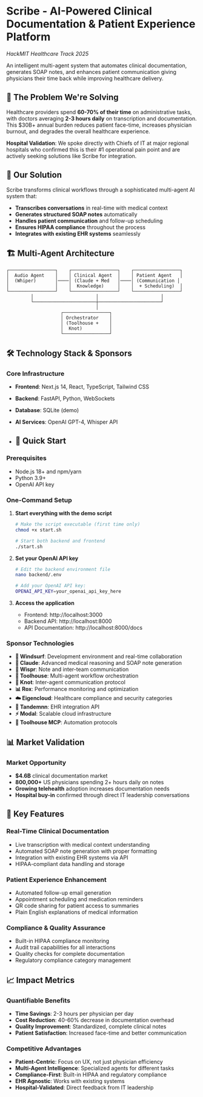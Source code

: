 # Scribe - AI-Powered Clinical Documentation & Patient Experience Platform

*HackMIT Healthcare Track 2025*

An intelligent multi-agent system that automates clinical documentation, generates SOAP notes, and enhances patient communication giving physicians their time back while improving healthcare delivery.

## 🏥 The Problem We're Solving

Healthcare providers spend **60-70% of their time** on administrative tasks, with doctors averaging **2-3 hours daily** on transcription and documentation. This $30B+ annual burden reduces patient face-time, increases physician burnout, and degrades the overall healthcare experience.

**Hospital Validation**: We spoke directly with Chiefs of IT at major regional hospitals who confirmed this is their #1 operational pain point and are actively seeking solutions like Scribe for integration.

## 🎯 Our Solution

Scribe transforms clinical workflows through a sophisticated multi-agent AI system that:
- **Transcribes conversations** in real-time with medical context
- **Generates structured SOAP notes** automatically
- **Handles patient communication** and follow-up scheduling
- **Ensures HIPAA compliance** throughout the process
- **Integrates with existing EHR systems** seamlessly

## 🏗️ Multi-Agent Architecture

```
┌─────────────────┐    ┌─────────────────┐    ┌─────────────────┐
│  Audio Agent    │    │ Clinical Agent  │    │ Patient Agent   │
│  (Whiper)       │────│ (Claude + Med   │────│ (Communication │
│                 │    │  Knowledge)     │    │  + Scheduling)  │
└─────────────────┘    └─────────────────┘    └─────────────────┘
         │                       │                       │
         └───────────────────────┼───────────────────────┘
                                 │
                    ┌─────────────────┐
                    │ Orchestrator    │
                    │ (Toolhouse +    │
                    │  Knot)          │
                    └─────────────────┘
```

## 🛠️ Technology Stack & Sponsors

### Core Infrastructure
- **Frontend**: Next.js 14, React, TypeScript, Tailwind CSS
- **Backend**: FastAPI, Python, WebSockets
- **Database**: SQLite (demo)
- **AI Services**: OpenAI GPT-4, Whisper API

- ## 🚀 Quick Start

### Prerequisites
- Node.js 18+ and npm/yarn
- Python 3.9+
- OpenAI API key

### One-Command Setup

1. **Start everything with the demo script**
   ```bash
   # Make the script executable (first time only)
   chmod +x start.sh
   
   # Start both backend and frontend
   ./start.sh
   ```

2. **Set your OpenAI API key**
   ```bash
   # Edit the backend environment file
   nano backend/.env
   
   # Add your OpenAI API key:
   OPENAI_API_KEY=your_openai_api_key_here
   ```

3. **Access the application**
   - Frontend: http://localhost:3000
   - Backend API: http://localhost:8000
   - API Documentation: http://localhost:8000/docs

### Sponsor Technologies
- **🌊 Windsurf**: Development environment and real-time collaboration
- **🤖 Claude**: Advanced medical reasoning and SOAP note generation
- **🎤 Wispr**: Note and inter-team communication
- **🔧 Toolhouse**: Multi-agent workflow orchestration
- **🔗 Knot**: Inter-agent communication protocol
- **📊 Rox**: Performance monitoring and optimization
- **☁️ Eigencloud**: Healthcare compliance and security categories
- **🔌 Tandemnn**: EHR integration API
- **⚡ Modal**: Scalable cloud infrastructure
- **🤖 Toolhouse MCP**: Automation protocols

## 📊 Market Validation

### Market Opportunity
- **$4.6B** clinical documentation market
- **800,000+** US physicians spending 2+ hours daily on notes
- **Growing telehealth** adoption increases documentation needs
- **Hospital buy-in** confirmed through direct IT leadership conversations

## 🎯 Key Features

### Real-Time Clinical Documentation
- Live transcription with medical context understanding
- Automated SOAP note generation with proper formatting
- Integration with existing EHR systems via API
- HIPAA-compliant data handling and storage

### Patient Experience Enhancement
- Automated follow-up email generation
- Appointment scheduling and medication reminders
- QR code sharing for patient access to summaries
- Plain English explanations of medical information

### Compliance & Quality Assurance
- Built-in HIPAA compliance monitoring
- Audit trail capabilities for all interactions
- Quality checks for complete documentation
- Regulatory compliance category management

## 📈 Impact Metrics

### Quantifiable Benefits
- **Time Savings**: 2-3 hours per physician per day
- **Cost Reduction**: 40-60% decrease in documentation overhead
- **Quality Improvement**: Standardized, complete clinical notes
- **Patient Satisfaction**: Increased face-time and better communication

### Competitive Advantages
- **Patient-Centric**: Focus on UX, not just physician efficiency
- **Multi-Agent Intelligence**: Specialized agents for different tasks
- **Compliance-First**: Built-in HIPAA and regulatory compliance
- **EHR Agnostic**: Works with existing systems
- **Hospital-Validated**: Direct feedback from IT leadership
